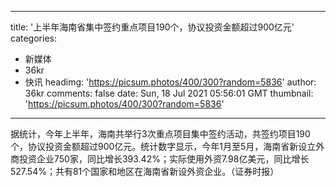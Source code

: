 
---
title: '上半年海南省集中签约重点项目190个，协议投资金额超过900亿元'
categories: 
 - 新媒体
 - 36kr
 - 快讯
headimg: 'https://picsum.photos/400/300?random=5836'
author: 36kr
comments: false
date: Sun, 18 Jul 2021 05:56:01 GMT
thumbnail: 'https://picsum.photos/400/300?random=5836'
---

<div>   
据统计，今年上半年，海南共举行3次重点项目集中签约活动，共签约项目190个，协议投资金额超过900亿元。统计数字显示，今年1月至5月，海南省新设立外商投资企业750家，同比增长393.42%；实际使用外资7.98亿美元，同比增长527.54%；共有81个国家和地区在海南省新设外资企业。（证券时报）  
</div>
            